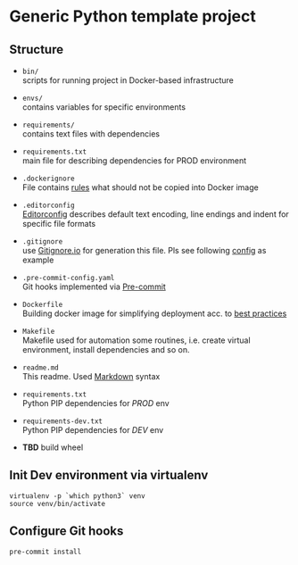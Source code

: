 # Generic Python template project

## Structure

* `bin/` <br>
    scripts for running project in Docker-based infrastructure
* `envs/` <br>
    contains variables for specific environments
* `requirements/` <br>
    contains text files with dependencies
* `requirements.txt` <br>
    main file for describing dependencies for PROD environment
* `.dockerignore` <br>
    File contains [rules][6] what should not be copied into Docker image
* `.editorconfig` <br>
    [Editorconfig][1] describes default text encoding, line endings and indent for specific file formats
* `.gitignore` <br>
    use [Gitignore.io][3] for generation this file. Pls see following [config](http://gitignore.io/api/vim,python,virtualenv,pycharm+all,jupyternotebooks,openframeworks+visualstudio) as example
* `.pre-commit-config.yaml` <br>
    Git hooks implemented via [Pre-commit][4]
* `Dockerfile` <br>
    Building docker image for simplifying deployment acc. to [best practices][5]
* `Makefile` <br>
    Makefile used for automation some routines, i.e. create virtual environment, install dependencies and so on.
* `readme.md` <br>
    This readme. Used [Markdown][2] syntax
* `requirements.txt` <br>
    Python PIP dependencies for *PROD* env
* `requirements-dev.txt` <br>
    Python PIP dependencies for *DEV* env

* **TBD** build wheel

## Init Dev environment via virtualenv

```
virtualenv -p `which python3` venv
source venv/bin/activate
```

## Configure Git hooks

```
pre-commit install
```


[1]: https://editorconfig.org/
[2]: https://github.com/adam-p/markdown-here/wiki/Markdown-Cheatsheet
[3]: http://gitignore.io/
[4]: https://pre-commit.com/
[5]: https://docs.docker.com/develop/develop-images/dockerfile_best-practices/
[6]: https://docs.docker.com/engine/reference/builder/#dockerignore-file
